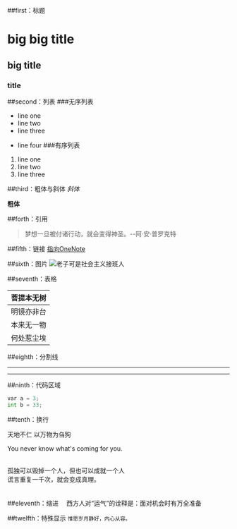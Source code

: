 ##first：标题

# big big title

## big title

### title

##second：列表
###无序列表
* line one
* line two
* line three
- line four
###有序列表

1. line one
1. line two
1. line three

##third：粗体与斜体
*斜体*

**粗体**

##forth：引用
>梦想一旦被付诸行动，就会变得神圣。--阿·安·普罗克特


##fifth：链接
[指向OneNote](http://www.zhihu.com)

##sixth：图片
![老子可是社会主义接班人](http://img4.duitang.com/uploads/item/201601/23/20160123214908_fFWTr.jpeg)



##seventh：表格

| 菩提本无树 |
|----------|
| 明镜亦非台 |
| 本来无一物 |
| 何处惹尘埃 |

##eighth：分割线
***
---

##ninth：代码区域
``` python
var a = 3;
int b = 33;
```

##tenth：换行
<p>天地不仁 以万物为刍狗
<p>You never know what's coming for you.

<br />孤独可以毁掉一个人，但也可以成就一个人
<br />谎言重复一千次，就会变成真理。
<br>
<br>
<br>
##eleventh：缩进
&emsp;西方人对“运气”的诠释是：面对机会时有万全准备


##twelfth：特殊显示
`惟愿岁月静好，内心从容。` 
